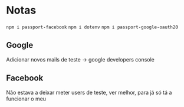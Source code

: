 # Notas

`npm i passport-facebook`
`npm i dotenv`
`npm i passport-google-oauth20`


## Google
Adicionar novos mails de teste -> google developers console

## Facebook
Não estava a deixar meter users de teste, ver melhor, para já só tá a funcionar o meu